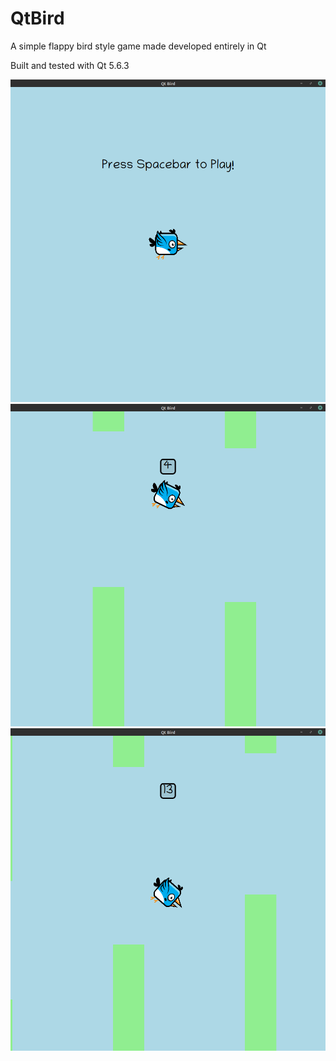 # QtBird
A simple flappy bird style game made developed entirely in Qt

Built and tested with Qt 5.6.3

![plot](./exampleScreenshots/Start-game.png)
![plot](./exampleScreenshots/QtBird.png)
![plot](./exampleScreenshots/QtBird2.png)
